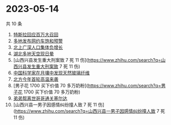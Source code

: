 # 2023-05-14

共 10 条

<!-- BEGIN -->
<!-- 最后更新时间 Sun May 14 2023 14:13:23 GMT+0800 (China Standard Time) -->

1. [特斯拉回应百万大召回](https://www.zhihu.com/search?q=特斯拉回应百万大召回)
1. [多地发布网约车饱和预警](https://www.zhihu.com/search?q=多地发布网约车饱和预警)
1. [北上广深人口集体负增长](https://www.zhihu.com/search?q=北上广深人口集体负增长)
1. [湖北多地天空现日晕](https://www.zhihu.com/search?q=湖北多地天空现日晕)
1. [山西兴县发生重大刑案致 7 死 11
   伤](https://www.zhihu.com/search?q=山西兴县发生重大刑案致 7 死 11 伤)
1. [中国科学家在月壤中发现天然玻璃纤维](https://www.zhihu.com/search?q=中国科学家在月壤中发现天然玻璃纤维)
1. [北方今年首轮高温来袭](https://www.zhihu.com/search?q=北方今年首轮高温来袭)
1. [男子花 1700 买下价值 70 多万奶粉](https://www.zhihu.com/search?q=男子花 1700
   买下价值 70 多万奶粉)
1. [弟弟帮离世哥哥通关塞尔达](https://www.zhihu.com/search?q=弟弟帮离世哥哥通关塞尔达)
1. [山西兴县一男子因感情纠纷撞人致 7 死 11
   伤](https://www.zhihu.com/search?q=山西兴县一男子因感情纠纷撞人致 7 死 11 伤)

<!-- END -->
